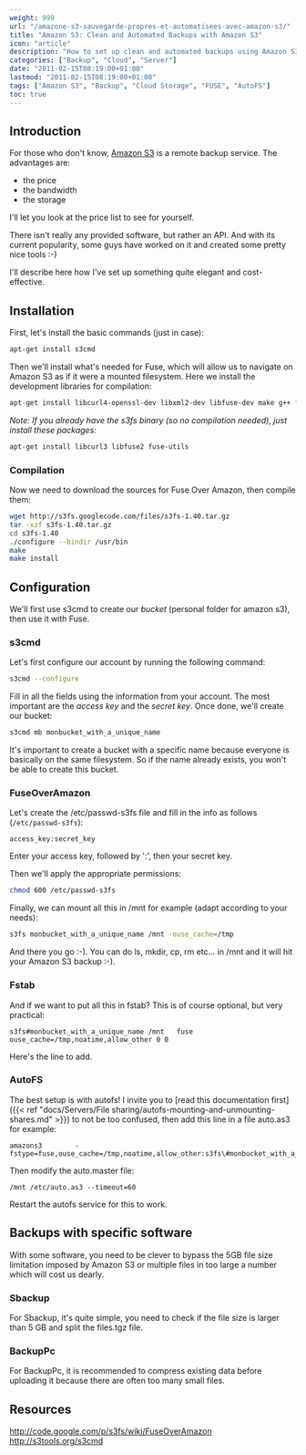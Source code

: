 ```yaml
---
weight: 999
url: "/amazone-s3-sauvegarde-propres-et-automatisees-avec-amazon-s3/"
title: "Amazon S3: Clean and Automated Backups with Amazon S3"
icon: "article"
description: "How to set up clean and automated backups using Amazon S3 cloud storage service with various mounting options like FUSE and AutoFS"
categories: ["Backup", "Cloud", "Server"]
date: "2011-02-15T08:19:00+01:00"
lastmod: "2011-02-15T08:19:00+01:00"
tags: ["Amazon S3", "Backup", "Cloud Storage", "FUSE", "AutoFS"]
toc: true
---
```


## Introduction

For those who don't know, [Amazon S3](https://aws.amazon.com/s3) is a remote backup service. The advantages are:

- the price
- the bandwidth
- the storage

I'll let you look at the price list to see for yourself.

There isn't really any provided software, but rather an API. And with its current popularity, some guys have worked on it and created some pretty nice tools :-)

I'll describe here how I've set up something quite elegant and cost-effective.

## Installation

First, let's install the basic commands (just in case):

```bash
apt-get install s3cmd
```

Then we'll install what's needed for Fuse, which will allow us to navigate on Amazon S3 as if it were a mounted filesystem. Here we install the development libraries for compilation:

```bash
apt-get install libcurl4-openssl-dev libxml2-dev libfuse-dev make g++ fuse-utils
```

_Note: If you already have the s3fs binary (so no compilation needed), just install these packages:_

```bash
apt-get install libcurl3 libfuse2 fuse-utils
```

### Compilation

Now we need to download the sources for Fuse Over Amazon, then compile them:

```bash
wget http://s3fs.googlecode.com/files/s3fs-1.40.tar.gz
tar -xzf s3fs-1.40.tar.gz
cd s3fs-1.40
./configure --bindir /usr/bin
make
make install
```

## Configuration

We'll first use s3cmd to create our _bucket_ (personal folder for amazon s3), then use it with Fuse.

### s3cmd

Let's first configure our account by running the following command:

```bash
s3cmd --configure
```

Fill in all the fields using the information from your account. The most important are the _access key_ and the _secret key_. Once done, we'll create our bucket:

```bash
s3cmd mb monbucket_with_a_unique_name
```

It's important to create a bucket with a specific name because everyone is basically on the same filesystem. So if the name already exists, you won't be able to create this bucket.

### FuseOverAmazon

Let's create the /etc/passwd-s3fs file and fill in the info as follows (`/etc/passwd-s3fs`):

```
access_key:secret_key
```

Enter your access key, followed by ':', then your secret key.

Then we'll apply the appropriate permissions:

```bash
chmod 600 /etc/passwd-s3fs
```

Finally, we can mount all this in /mnt for example (adapt according to your needs):

```bash
s3fs monbucket_with_a_unique_name /mnt -ouse_cache=/tmp
```

And there you go :-). You can do ls, mkdir, cp, rm etc... in /mnt and it will hit your Amazon S3 backup :-).

### Fstab

And if we want to put all this in fstab? This is of course optional, but very practical:

```
s3fs#monbucket_with_a_unique_name /mnt   fuse    ouse_cache=/tmp,noatime,allow_other 0 0
```

Here's the line to add.

### AutoFS

The best setup is with autofs! I invite you to [read this documentation first]({{< ref "docs/Servers/File sharing/autofs-mounting-and-unmounting-shares.md" >}}) to not be too confused, then add this line in a file auto.as3 for example:

```
amazons3        -fstype=fuse,ouse_cache=/tmp,noatime,allow_other:s3fs\#monbucket_with_a_unique_name
```

Then modify the auto.master file:

```
/mnt /etc/auto.as3 --timeout=60
```

Restart the autofs service for this to work.

## Backups with specific software

With some software, you need to be clever to bypass the 5GB file size limitation imposed by Amazon S3 or multiple files in too large a number which will cost us dearly.

### Sbackup

For Sbackup, it's quite simple, you need to check if the file size is larger than 5 GB and split the files.tgz file.

### BackupPc

For BackupPc, it is recommended to compress existing data before uploading it because there are often too many small files.

## Resources

http://code.google.com/p/s3fs/wiki/FuseOverAmazon  
http://s3tools.org/s3cmd
